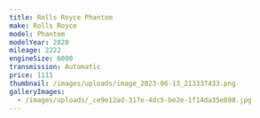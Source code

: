 ```yaml
---
title: Rolls Royce Phantom
make: Rolls Royce
model: Phantom
modelYear: 2020
mileage: 2222
engineSize: 6000
transmission: Automatic
price: 1111
thumbnail: /images/uploads/image_2023-06-13_213337433.png
galleryImages:
  - /images/uploads/_ce9e12ad-317e-4dc5-be2e-1f14da35e898.jpg
---
```

